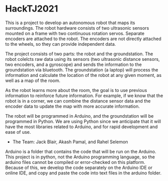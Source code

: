 # HackTJ2021
This is a project to develop an autonomous robot that maps its surroundings. The robot hardware consists of two ultrasonic sensors mounted on a frame with two continuous rotation servos. Separate encoders are attached to the robot. The encoders are not directly attached to the wheels, so they can provide independent data. 

The project consists of two parts: the robot and the groundstation. The robot colelcts raw data using its sensors (two ultrasonic distance sensors, two encoders, and a gyroscope) and sends the information to the groundstation via bluetooth. The groundstation (a laptop) will process the information and calculate the location of the robot at any given moment, as well as a map of the room.

As the robot learns more about the room, the goal is to use previous information to reinforce future information. For example, if we know that the robot is in a corner, we can combine the distance sensor data and the encoder data to update the map with more accurate information.

The robot will be programmed in Arduino, and the groundstation will be programmed in Python. We are using Python since we anticipate that it will have the most libraries related to Arduino, and for rapid development and ease of use.

 - The Team: Jack Blair, Akash Pamal, and Rahel Selemon

Arduino is a folder that contains the code that will be run on the Arduino. This project is in python, not the Arduino programming language, so the arduino files cannot be compiled or error-checked on this platform. Because of this, we develop the code separately on the Arduino IDE or online IDE, and copy and paste the code into text files in the arduino folder.
